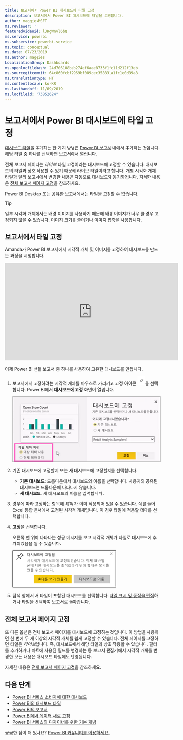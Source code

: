 ```yaml
---
title: 보고서에서 Power BI 대시보드에 타일 고정
description: 보고서에서 Power BI 대시보드에 타일을 고정합니다.
author: maggiesMSFT
ms.reviewer: ''
featuredvideoid: lJKgWnvl6bQ
ms.service: powerbi
ms.subservice: powerbi-service
ms.topic: conceptual
ms.date: 07/23/2019
ms.author: maggies
LocalizationGroup: Dashboards
ms.openlocfilehash: 24d706108bab274ef6aae8733f1fc11d212f13eb
ms.sourcegitcommit: 64c860fcbf2969bf089cec358331a1fc1e0d39a8
ms.translationtype: HT
ms.contentlocale: ko-KR
ms.lasthandoff: 11/09/2019
ms.locfileid: "73852624"
---
```

# <a name="pin-a-tile-to-a-power-bi-dashboard-from-a-report"></a>보고서에서 Power BI 대시보드에 타일 고정

[대시보드 타일](consumer/end-user-tiles.md)을 추가하는 한 가지 방법은 [Power BI 보고서](consumer/end-user-reports.md) 내에서 추가하는 것입니다. 해당 타일 중 하나를 선택하면 보고서에서 열립니다.

전체 보고서 페이지는 *라이브* 타일 고정이라는 대시보드에 고정할 수 있습니다. 대시보드의 타일과 상호 작용할 수 있기 때문에 라이브 타일이라고 합니다. 개별 시각화 개체 타일과 달리 보고서에서 변경한 내용은 자동으로 대시보드와 동기화됩니다. 자세한 내용은 [전체 보고서 페이지 고정](#pin-an-entire-report-page)을 참조하세요.

Power BI Desktop 또는 공유한 보고서에서는 타일을 고정할 수 없습니다. 

> [!TIP]
> 일부 시각화 개체에서는 배경 이미지를 사용하기 때문에 배경 이미지가 너무 클 경우 고정되지 않을 수 있습니다. 이미지 크기를 줄이거나 이미지 압축을 사용합니다.  
> 
> 

## <a name="pin-a-tile-from-a-report"></a>보고서에서 타일 고정
Amanda가 Power BI 보고서에서 시각적 개체 및 이미지를 고정하여 대시보드를 만드는 과정을 시청합니다.
    

<iframe width="560" height="315" src="https://www.youtube.com/embed/lJKgWnvl6bQ" frameborder="0" allowfullscreen></iframe>

이제 Power BI 샘플 보고서 중 하나를 사용하여 고유한 대시보드를 만듭니다.

1. 보고서에서 고정하려는 시각적 개체를 마우스로 가리키고 고정 아이콘 ![고정 아이콘](media/service-dashboard-pin-tile-from-report/pbi_pintile_small.png)을 선택합니다. Power BI에서 **대시보드에 고정** 화면이 열립니다.
   
     ![대시보드에 고정 창](media/service-dashboard-pin-tile-from-report/pbi_themes2.png)
2. 기존 대시보드에 고정할지 또는 새 대시보드에 고정할지를 선택합니다.
   
   * **기존 대시보드**: 드롭다운에서 대시보드의 이름을 선택합니다. 사용자와 공유된 대시보드는 드롭다운에 나타나지 않습니다.
   * **새 대시보드**: 새 대시보드의 이름을 입력합니다.
3. 경우에 따라 고정하는 항목에 *테마* 가 이미 적용되어 있을 수 있습니다. 예를 들어 Excel 통합 문서에서 고정된 시각적 개체입니다. 이 경우 타일에 적용할 테마를 선택합니다.
4. **고정**을 선택합니다.
   
   오른쪽 맨 위에 나타나는 성공 메시지를 보고 시각적 개체가 타일로 대시보드에 추가되었음을 알 수 있습니다.
   
   ![성공 메시지](media/service-dashboard-pin-tile-from-report/pinsuccess.png)
5. 탐색 창에서 새 타일이 포함된 대시보드를 선택합니다. [타일 표시 및 동작을 편집](service-dashboard-edit-tile.md)하거나 타일을 선택하여 보고서로 돌아갑니다.

## <a name="pin-an-entire-report-page"></a>전체 보고서 페이지 고정
또 다른 옵션은 전체 보고서 페이지를 대시보드에 고정하는 것입니다. 이 방법을 사용하면 한 번에 두 개 이상의 시각적 개체를 쉽게 고정할 수 있습니다. 전체 페이지를 고정하면 타일은 *라이브*입니다. 즉, 대시보드에서 해당 타일과 상호 작용할 수 있습니다. 필터를 추가하거나 차트에 사용된 필드를 변경하는 등 보고서 편집기에서 시각적 개체를 변경한 모든 내용은 대시보드 타일에도 반영됩니다.  

자세한 내용은 [전체 보고서 페이지 고정](service-dashboard-pin-live-tile-from-report.md)을 참조하세요.

## <a name="next-steps"></a>다음 단계
- [Power BI 서비스 소비자에 대한 대시보드](consumer/end-user-dashboards.md)
- [Power BI의 대시보드 타일](consumer/end-user-tiles.md)
- [Power BI의 보고서](consumer/end-user-reports.md)
- [Power BI에서 데이터 새로 고침](refresh-data.md)
- [Power BI 서비스의 디자이너를 위한 기본 개념](service-basic-concepts.md)

궁금한 점이 더 있나요? [Power BI 커뮤니티를 이용하세요.](https://community.powerbi.com/)

